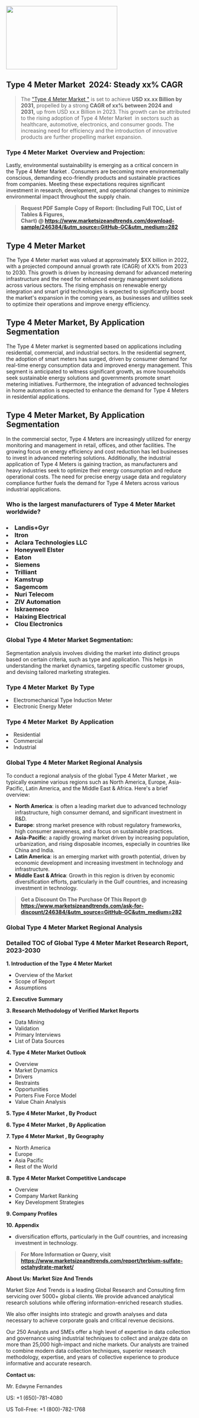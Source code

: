 <p><img class="alignnone size-medium wp-image-20088" src="https://ffe5etoiles.com/wp-content/uploads/2024/12/MST1-300x171.png" alt="" width="300" height="171" /></p><h2 id="ember46" class="ember-view reader-text-block__heading-2">Type 4 Meter Market &nbsp;2024: Steady&nbsp;xx% CAGR</h2><blockquote id="ember47" class="ember-view reader-text-block__blockquote">The&nbsp;<a class="app-aware-link " href="https://www.marketsizeandtrends.com/download-sample/246384/&utm_source=GitHub-GC&utm_medium=282" target="_blank" data-test-app-aware-link="">"Type 4 Meter Market "</a>&nbsp;is set to achieve&nbsp;<strong>USD&nbsp;xx.xx&nbsp;Billion by 2031,</strong>&nbsp;propelled by a strong&nbsp;<strong>CAGR of&nbsp;xx% between 2024 and 2031,</strong>&nbsp;up from USD xx.x Billion in 2023. This growth can be attributed to the rising adoption of&nbsp;Type 4 Meter Market &nbsp;in sectors such as healthcare, automotive, electronics, and consumer goods. The increasing need for efficiency and the introduction of innovative products are further propelling market expansion.</blockquote><h3 id="ember48" class="ember-view reader-text-block__heading-3">Type 4 Meter Market &nbsp;Overview and Projection:</h3><p id="ember49" class="ember-view reader-text-block__paragraph">Lastly, environmental sustainability is emerging as a critical concern in the&nbsp;Type 4 Meter Market . Consumers are becoming more environmentally conscious, demanding eco-friendly products and sustainable practices from companies. Meeting these expectations requires significant investment in research, development, and operational changes to minimize environmental impact throughout the supply chain.</p><blockquote id="ember50" class="ember-view reader-text-block__blockquote"><strong>Request PDF Sample Copy of Report: (Including Full TOC, List of Tables &amp; Figures, Chart)&nbsp;@&nbsp;<strong><a href="https://www.marketsizeandtrends.com/download-sample/246384/&utm_source=GitHub-GC&utm_medium=282" target="_blank">https://www.marketsizeandtrends.com/download-sample/246384/&utm_source=GitHub-GC&utm_medium=282</a></strong></strong></blockquote><h3 class=""> <h2>Type 4 Meter Market</h2><p>The Type 4 Meter market was valued at approximately $XX billion in 2022, with a projected compound annual growth rate (CAGR) of XX% from 2023 to 2030. This growth is driven by increasing demand for advanced metering infrastructure and the need for enhanced energy management solutions across various sectors. The rising emphasis on renewable energy integration and smart grid technologies is expected to significantly boost the market's expansion in the coming years, as businesses and utilities seek to optimize their operations and improve energy efficiency.</p><h2>Type 4 Meter Market, By Application Segmentation</h2><p>The Type 4 Meter market is segmented based on applications including residential, commercial, and industrial sectors. In the residential segment, the adoption of smart meters has surged, driven by consumer demand for real-time energy consumption data and improved energy management. This segment is anticipated to witness significant growth, as more households seek sustainable energy solutions and governments promote smart metering initiatives. Furthermore, the integration of advanced technologies in home automation is expected to enhance the demand for Type 4 Meters in residential applications.</p><h2>Type 4 Meter Market, By Application Segmentation</h2><p>In the commercial sector, Type 4 Meters are increasingly utilized for energy monitoring and management in retail, offices, and other facilities. The growing focus on energy efficiency and cost reduction has led businesses to invest in advanced metering solutions. Additionally, the industrial application of Type 4 Meters is gaining traction, as manufacturers and heavy industries seek to optimize their energy consumption and reduce operational costs. The need for precise energy usage data and regulatory compliance further fuels the demand for Type 4 Meters across various industrial applications.</p></h3><h3 id="" class="">Who is the largest manufacturers of&nbsp;Type 4 Meter Market worldwide?</h3><h3 class=""></Li><Li>Landis+Gyr</Li><Li> Itron</Li><Li> Aclara Technologies LLC</Li><Li> Honeywell Elster</Li><Li> Eaton</Li><Li> Siemens</Li><Li> Trilliant</Li><Li> Kamstrup</Li><Li> Sagemcom</Li><Li> Nuri Telecom</Li><Li> ZIV Automation</Li><Li> Iskraemeco</Li><Li> Haixing Electrical</Li><Li> Clou Electronics</h3><h3 id="ember53" class="ember-view reader-text-block__heading-3">Global&nbsp;Type 4 Meter Market Segmentation:</h3><p id="ember54" class="ember-view reader-text-block__paragraph">Segmentation analysis involves dividing the market into distinct groups based on certain criteria, such as type and application. This helps in understanding the market dynamics, targeting specific customer groups, and devising tailored marketing strategies.</p><h3 id="" class="">Type 4 Meter Market &nbsp;By Type</h3><p></Li><Li>Electromechanical Type Induction Meter</Li><Li> Electronic Energy Meter</p><h3 id="" class="">Type 4 Meter Market &nbsp;By Application</h3><p class=""></Li><Li>Residential</Li><Li> Commercial</Li><Li> Industrial</p><h3 id="ember62" class="ember-view reader-text-block__heading-3">Global Type 4 Meter Market Regional Analysis</h3><p id="ember63" class="ember-view reader-text-block__paragraph">To conduct a regional analysis of the global Type 4 Meter Market , we typically examine various regions such as North America, Europe, Asia-Pacific, Latin America, and the Middle East &amp; Africa. Here's a brief overview:</p><ul><li><strong>North America</strong>: is often a leading market due to advanced technology infrastructure, high consumer demand, and significant investment in R&amp;D.</li><li><strong>Europe</strong>: strong market presence with robust regulatory frameworks, high consumer awareness, and a focus on sustainable practices.</li><li><strong>Asia-Pacific</strong>: a rapidly growing market driven by increasing population, urbanization, and rising disposable incomes, especially in countries like China and India.</li><li><strong>Latin America</strong>: is an emerging market with growth potential, driven by economic development and increasing investment in technology and infrastructure.</li><li><strong>Middle East &amp; Africa</strong>: Growth in this region is driven by economic diversification efforts, particularly in the Gulf countries, and increasing investment in technology.</li></ul><blockquote id="ember61" class="ember-view reader-text-block__blockquote"><strong>Get a Discount On The Purchase Of This Report @ <strong><a href="https://html-cleaner.com/" target="">https://www.marketsizeandtrends.com/ask-for-discount/246384/&utm_source=GitHub-GC&utm_medium=282</a></strong></strong></blockquote><h3 id="ember62" class="ember-view reader-text-block__heading-3">Global Type 4 Meter Market Regional Analysis</h3><h3 id="" class="">Detailed TOC of Global Type 4 Meter Market Research Report, 2023-2030</h3><p id="" class=""><strong>1. Introduction of the Type 4 Meter Market </strong></p><ul><li>Overview of the Market</li><li>Scope of Report</li><li>Assumptions</li></ul><p id="" class=""><strong>2. Executive Summary</strong></p><p id="" class=""><strong>3. Research Methodology of Verified Market Reports</strong></p><ul><li>Data Mining</li><li>Validation</li><li>Primary Interviews</li><li>List of Data Sources</li></ul><p id="" class=""><strong>4. Type 4 Meter Market Outlook</strong></p><ul><li>Overview</li><li>Market Dynamics</li><li>Drivers</li><li>Restraints</li><li>Opportunities</li><li>Porters Five Force Model</li><li>Value Chain Analysis</li></ul><p id="" class=""><strong>5. Type 4 Meter Market , By Product</strong></p><p id="" class=""><strong>6. Type 4 Meter Market , By Application</strong></p><p id="" class=""><strong>7. Type 4 Meter Market , By Geography</strong></p><ul><li>North America</li><li>Europe</li><li>Asia Pacific</li><li>Rest of the World</li></ul><p id="" class=""><strong>8. Type 4 Meter Market Competitive Landscape</strong></p><ul><li>Overview</li><li>Company Market Ranking</li><li>Key Development Strategies</li></ul><p id="" class=""><strong>9. Company Profiles</strong></p><p id="" class=""><strong>10. Appendix</strong></p><ul><li>diversification efforts, particularly in the Gulf countries, and increasing investment in technology.</li></ul><blockquote id="ember65" class="ember-view reader-text-block__blockquote"><strong>For More Information or Query, visit <strong><strong><a href="https://html-cleaner.com/" target="">https://www.marketsizeandtrends.com/report/terbium-sulfate-octahydrate-market/</a></strong></strong></strong></blockquote><p id="" class=""><strong>About Us: Market Size And Trends</strong></p><p id="" class="">Market Size And Trends is a leading Global Research and Consulting firm servicing over 5000+ global clients. We provide advanced analytical research solutions while offering information-enriched research studies.</p><p id="" class="">We also offer insights into strategic and growth analyses and data necessary to achieve corporate goals and critical revenue decisions.</p><p id="" class="">Our 250 Analysts and SMEs offer a high level of expertise in data collection and governance using industrial techniques to collect and analyze data on more than 25,000 high-impact and niche markets. Our analysts are trained to combine modern data collection techniques, superior research methodology, expertise, and years of collective experience to produce informative and accurate research.</p><p id="" class=""><strong>Contact us:</strong></p><p id="" class="">Mr. Edwyne Fernandes</p><p id="" class="">US: +1 (650)-781-4080</p><p id="" class="">US Toll-Free: +1 (800)-782-1768</p>
